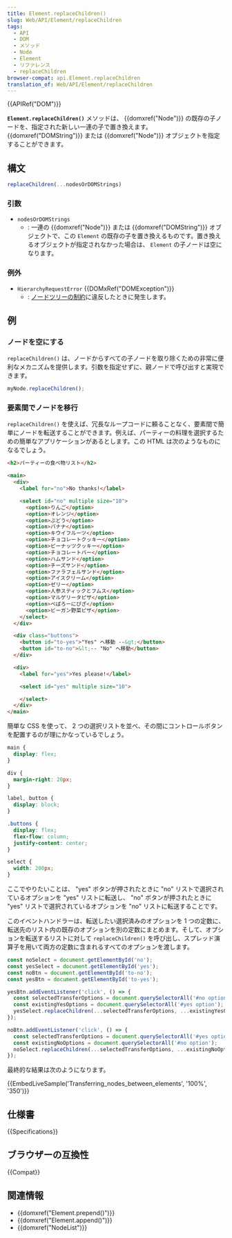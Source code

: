 ```yaml
---
title: Element.replaceChildren()
slug: Web/API/Element/replaceChildren
tags:
  - API
  - DOM
  - メソッド
  - Node
  - Element
  - リファレンス
  - replaceChildren
browser-compat: api.Element.replaceChildren
translation_of: Web/API/Element/replaceChildren
---
```

{{APIRef("DOM")}}

**`Element.replaceChildren()`** メソッドは、 {{domxref("Node")}} の既存の子ノードを、指定された新しい一連の子で置き換えます。 {{domxref("DOMString")}} または {{domxref("Node")}} オブジェクトを指定することができます。

## 構文

```js
replaceChildren(...nodesOrDOMStrings)
```

### 引数

- `nodesOrDOMStrings`
  - : 一連の {{domxref("Node")}} または {{domxref("DOMString")}} オブジェクトで、この `Element` の既存の子を置き換えるものです。置き換えるオブジェクトが指定されなかった場合は、 `Element` の子ノードは空になります。

### 例外

- `HierarchyRequestError` {{DOMxRef("DOMException")}}
  - : [ノードツリーの制約](https://dom.spec.whatwg.org/#concept-node-tree)に違反したときに発生します。

## 例

### ノードを空にする

`replaceChildren()` は、ノードからすべての子ノードを取り除くための非常に便利なメカニズムを提供します。引数を指定せずに、親ノードで呼び出すと実現できます。

```js
myNode.replaceChildren();
```

### 要素間でノードを移行

`replaceChildren()` を使えば、冗長なループコードに頼ることなく、要素間で簡単にノードを転送することができます。例えば、パーティーの料理を選択するための簡単なアプリケーションがあるとします。この HTML は次のようなものになるでしょう。

```html
<h2>パーティーの食べ物リスト</h2>

<main>
  <div>
    <label for="no">No thanks!</label>

    <select id="no" multiple size="10">
      <option>りんご</option>
      <option>オレンジ</option>
      <option>ぶどう</option>
      <option>バナナ</option>
      <option>キウイフルーツ</option>
      <option>チョコレートクッキー</option>
      <option>ピーナッツクッキー</option>
      <option>チョコレートバー</option>
      <option>ハムサンド</option>
      <option>チーズサンド</option>
      <option>ファラフェルサンド</option>
      <option>アイスクリーム</option>
      <option>ゼリー</option>
      <option>人参スティックとフムス</option>
      <option>マルゲリータピザ</option>
      <option>ぺぱろーにぴざ</option>
      <option>ビーガン野菜ピザ</option>
    </select>
  </div>

  <div class="buttons">
    <button id="to-yes">"Yes" へ移動 --&gt;</button>
    <button id="to-no">&lt;-- "No" へ移動</button>
  </div>

  <div>
    <label for="yes">Yes please!</label>

    <select id="yes" multiple size="10">

    </select>
  </div>
</main>
```

簡単な CSS を使って、 2 つの選択リストを並べ、その間にコントロールボタンを配置するのが理にかなっているでしょう。

```css
main {
  display: flex;
}

div {
  margin-right: 20px;
}

label, button {
  display: block;
}

.buttons {
  display: flex;
  flex-flow: column;
  justify-content: center;
}

select {
  width: 200px;
}
```

ここでやりたいことは、 "yes" ボタンが押されたときに "no" リストで選択されているオプションを "yes" リストに転送し、 "no" ボタンが押されたときに "yes" リストで選択されているオプションを "no" リストに転送することです。

このイベントハンドラーは、転送したい選択済みのオプションを 1 つの定数に、転送先のリスト内の既存のオプションを別の定数にまとめます。そして、オプションを転送するリストに対して `replaceChildren()` を呼び出し、スプレッド演算子を用いて両方の定数に含まれるすべてのオプションを渡します。

```js
const noSelect = document.getElementById('no');
const yesSelect = document.getElementById('yes');
const noBtn = document.getElementById('to-no');
const yesBtn = document.getElementById('to-yes');

yesBtn.addEventListener('click', () => {
  const selectedTransferOptions = document.querySelectorAll('#no option:checked');
  const existingYesOptions = document.querySelectorAll('#yes option');
  yesSelect.replaceChildren(...selectedTransferOptions, ...existingYesOptions);
});

noBtn.addEventListener('click', () => {
  const selectedTransferOptions = document.querySelectorAll('#yes option:checked');
  const existingNoOptions = document.querySelectorAll('#no option');
  noSelect.replaceChildren(...selectedTransferOptions, ...existingNoOptions);
});
```

最終的な結果は次のようになります。

{{EmbedLiveSample('Transferring_nodes_between_elements', '100%', '350')}}

## 仕様書

{{Specifications}}

## ブラウザーの互換性

{{Compat}}

## 関連情報

- {{domxref("Element.prepend()")}}
- {{domxref("Element.append()")}}
- {{domxref("NodeList")}}
